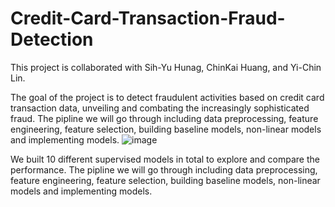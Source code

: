 # Credit-Card-Transaction-Fraud-Detection

This project is collaborated with Sih-Yu Hunag, ChinKai Huang, and Yi-Chin Lin.


The goal of the project is to detect fraudulent activities based on credit card transaction data, unveiling and combating the increasingly sophisticated fraud.
The pipline we will go through including data preprocessing, feature engineering, feature selection, building baseline models, non-linear models and implementing models.
![image](https://user-images.githubusercontent.com/35071660/187742263-bdbfb773-5000-4233-a484-937c2c5cf61d.png)

We built 10 different supervised models in total to explore and compare the performance. 
The pipline we will go through including data preprocessing, feature engineering, feature selection, building baseline models, non-linear models and implementing models.
